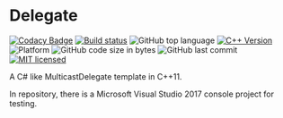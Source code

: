 Delegate
========

[![Codacy Badge](https://api.codacy.com/project/badge/Grade/4a2f2d00890649e6bf42a43962b30a92)](https://app.codacy.com/manual/SharpSnake/Delegate?utm_source=github.com&utm_medium=referral&utm_content=SharpSnake/Delegate&utm_campaign=Badge_Grade_Dashboard)
[![Build status](https://ci.appveyor.com/api/projects/status/ls0o466671gthx5q?svg=true)](https://ci.appveyor.com/project/SharpSnake/delegate)
![GitHub top language](https://img.shields.io/github/languages/top/SharpSnake/Delegate)
[![C++ Version](https://img.shields.io/badge/%2Fstd-%3E%3D%20C%2B%2B11-blue)](https://github.com/AnthonyCalandra/modern-cpp-features#c11-language-features)
![Platform](https://img.shields.io/badge/platform-windows%20%7C%20macos%20%7C%20linux-orange)
![GitHub code size in bytes](https://img.shields.io/github/languages/code-size/SharpSnake/Delegate)
![GitHub last commit](https://img.shields.io/github/last-commit/SharpSnake/Delegate?color=%23FF69B4)
[![MIT licensed](https://img.shields.io/badge/license-MIT-blue.svg)](./LICENSE)


A C# like MulticastDelegate template in C++11.

In repository, there is a Microsoft Visual Studio 2017 console project for testing.
